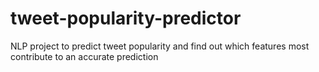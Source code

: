 # tweet-popularity-predictor
NLP project to predict tweet popularity and find out which features most contribute to an accurate prediction
